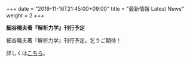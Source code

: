 +++
date = "2019-11-16T21:45:00+09:00"
title = "最新情報 Latest News"
weight = 2
+++

**細谷曉夫著『解析力学』刊行予定**

細谷曉夫著『解析力学』刊行予定。乞うご期待！

詳しくは[こちら](/analytical_machanics)。

<!--more-->

